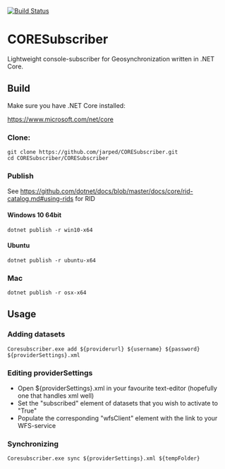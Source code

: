 [![Build Status](https://travis-ci.org/jarped/CORESubscriber.svg?branch=master)](https://travis-ci.org/jarped/CORESubscriber)

# CORESubscriber

Lightweight console-subscriber for Geosynchronization written in .NET Core.

## Build

Make sure you have .NET Core installed:

https://www.microsoft.com/net/core

### Clone:

```
git clone https://github.com/jarped/CORESubscriber.git
cd CORESubscriber/CORESubscriber
```

### Publish

See https://github.com/dotnet/docs/blob/master/docs/core/rid-catalog.md#using-rids for RID

#### Windows 10 64bit
```
dotnet publish -r win10-x64
```
#### Ubuntu
```
dotnet publish -r ubuntu-x64
```
### Mac
```
dotnet publish -r osx-x64
```

## Usage

### Adding datasets
```
Coresubscriber.exe add ${providerurl} ${username} ${password} ${providerSettings}.xml
```
### Editing providerSettings

* Open ${providerSettings}.xml in your favourite text-editor (hopefully one that handles xml well)
* Set the "subscribed" element of datasets that you wish to activate to "True"
* Populate the corresponding "wfsClient" element with the link to your WFS-service

### Synchronizing
```
Coresubscriber.exe sync ${providerSettings}.xml ${tempFolder}
```
